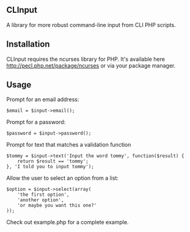 CLInput
---

A library for more robust command-line input from CLI PHP scripts.

## Installation

CLInput requires the ncurses library for PHP. It's available here http://pecl.php.net/package/ncurses or via your package manager.

## Usage

Prompt for an email address:

    $email = $input->email();

Prompt for a password:

    $password = $input->password();

Prompt for text that matches a validation function

    $tommy = $input->text('Input the word tommy', function($result) {
        return $result == 'tommy';
    }, 'I told you to input tommy');

Allow the user to select an option from a list:

    $option = $input->select(array(
        'the first option',
        'another option',
        'or maybe you want this one?'
    ));

Check out example.php for a complete example.
